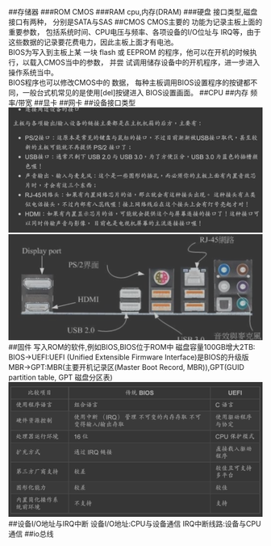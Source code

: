 ##存储器
###ROM
CMOS
###RAM
cpu,内存(DRAM)
###硬盘
接口类型,磁盘接口有两种， 分别是SATA与SAS
##CMOS
CMOS主要的 功能为记录主板上面的重要参数， 包括系统时间、CPU电压与频率、各项设备的I/O位址与 IRQ等，由于这些数据的记录要花费电力，因此主板上面才有电池。  
BIOS为写入到主板上某 一块 flash 或 EEPROM 的程序，他可以在开机的时候执行，以载入CMOS当中的参数， 并尝 试调用储存设备中的开机程序，进一步进入操作系统当中。  
BIOS程序也可以修改CMOS中的 数据， 每种主板调用BIOS设置程序的按键都不同，一般台式机常见的是使用[del]按键进入 BIOS设置画面。
##CPU
##内存
频率/带宽
##显卡
##网卡
##设备接口类型
![](.z_计算机_核心硬件_images/60b8df58.png)
![](.z_计算机_核心硬件_images/8fcd5719.png)
##固件
写入ROM的软件,例如BIOS,BIOS位于ROM中
磁盘容量100GB增大2TB:
BIOS->UEFI:UEFI (Unified Extensible Firmware Interface)是BIOS的升级版
MBR->GPT:MBR(主要开机记录区(Master Boot Record, MBR)),GPT(GUID partition table, GPT 磁盘分区表)
![](.z_计算机_核心硬件_images/6096289a.png)
##设备I/O地址与IRQ中断
设备I/O地址:CPU与设备通信
IRQ中断线路:设备与CPU通信
##io总线
